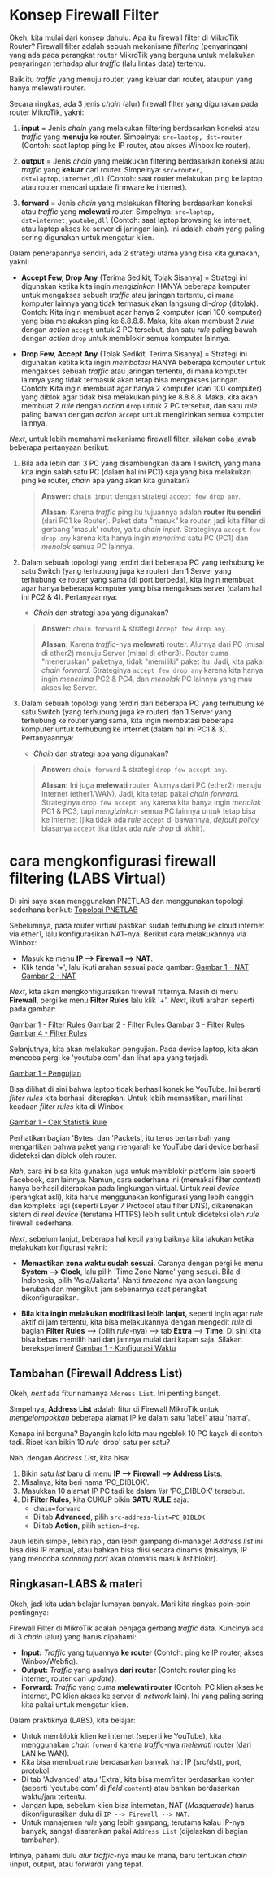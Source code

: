 # Konsep Firewall Filter

Okeh, kita mulai dari konsep dahulu. Apa itu firewall filter di MikroTik Router? Firewall filter adalah sebuah mekanisme *filtering* (penyaringan) yang ada pada perangkat router MikroTik yang berguna untuk melakukan penyaringan terhadap alur *traffic* (lalu lintas data) tertentu.

Baik itu *traffic* yang menuju router, yang keluar dari router, ataupun yang hanya melewati router.

Secara ringkas, ada 3 jenis *chain* (alur) firewall filter yang digunakan pada router MikroTik, yakni:

1.  **input**
    = Jenis *chain* yang melakukan filtering berdasarkan koneksi atau *traffic* yang **menuju** ke router.
    Simpelnya: `src=laptop, dst=router` (Contoh: saat laptop ping ke IP router, atau akses Winbox ke router).

2.  **output**
    = Jenis *chain* yang melakukan filtering berdasarkan koneksi atau *traffic* yang **keluar** dari router.
    Simpelnya: `src=router, dst=laptop,internet,dll` (Contoh: saat router melakukan ping ke laptop, atau router mencari update firmware ke internet).

3.  **forward**
    = Jenis *chain* yang melakukan filtering berdasarkan koneksi atau *traffic* yang **melewati** router.
    Simpelnya: `src=laptop, dst=internet,youtube,dll` (Contoh: saat laptop browsing ke internet, atau laptop akses ke server di jaringan lain). Ini adalah *chain* yang paling sering digunakan untuk mengatur klien.

Dalam penerapannya sendiri, ada 2 strategi utama yang bisa kita gunakan, yakni:

* **Accept Few, Drop Any** (Terima Sedikit, Tolak Sisanya)
    = Strategi ini digunakan ketika kita ingin *mengizinkan* HANYA beberapa komputer untuk mengakses sebuah *traffic* atau jaringan tertentu, di mana komputer lainnya yang tidak termasuk akan langsung di-*drop* (ditolak).
    Contoh: Kita ingin membuat agar hanya 2 komputer (dari 100 komputer) yang bisa melakukan ping ke 8.8.8.8. Maka, kita akan membuat 2 *rule* dengan *action* `accept` untuk 2 PC tersebut, dan satu *rule* paling bawah dengan *action* `drop` untuk memblokir semua komputer lainnya.

* **Drop Few, Accept Any** (Tolak Sedikit, Terima Sisanya)
    = Strategi ini digunakan ketika kita ingin *membatasi* HANYA beberapa komputer untuk mengakses sebuah *traffic* atau jaringan tertentu, di mana komputer lainnya yang tidak termasuk akan tetap bisa mengakses jaringan.
    Contoh: Kita ingin membuat agar hanya 2 komputer (dari 100 komputer) yang diblok agar tidak bisa melakukan ping ke 8.8.8.8. Maka, kita akan membuat 2 *rule* dengan *action* `drop` untuk 2 PC tersebut, dan satu *rule* paling bawah dengan *action* `accept` untuk mengizinkan semua komputer lainnya.

*Next*, untuk lebih memahami mekanisme firewall filter, silakan coba jawab beberapa pertanyaan berikut:

1.  Bila ada lebih dari 3 PC yang disambungkan dalam 1 switch, yang mana kita ingin salah satu PC (dalam hal ini PC1) saja yang bisa melakukan ping ke router, *chain* apa yang akan kita gunakan?

    > **Answer:** `chain input` dengan strategi `accept few drop any`.
    >
    > **Alasan:** Karena *traffic* ping itu tujuannya adalah **router itu sendiri** (dari PC1 ke Router). Paket data "masuk" ke router, jadi kita filter di gerbang 'masuk' router, yaitu *chain input*. Strateginya `accept few drop any` karena kita hanya ingin *menerima* satu PC (PC1) dan *menolak* semua PC lainnya.

2.  Dalam sebuah topologi yang terdiri dari beberapa PC yang terhubung ke satu Switch (yang terhubung juga ke router) dan 1 Server yang terhubung ke router yang sama (di port berbeda), kita ingin membuat agar hanya beberapa komputer yang bisa mengakses server (dalam hal ini PC2 & 4). Pertanyaannya:
    * *Chain* dan strategi apa yang digunakan?

    > **Answer:** `chain forward` & strategi `Accept few drop any`.
    >
    > **Alasan:** Karena *traffic*-nya **melewati** router. Alurnya dari PC (misal di ether2) menuju Server (misal di ether3). Router cuma "meneruskan" paketnya, tidak "memiliki" paket itu. Jadi, kita pakai *chain forward*. Strateginya `accept few drop any` karena kita hanya ingin *menerima* PC2 & PC4, dan *menolak* PC lainnya yang mau akses ke Server.

3.  Dalam sebuah topologi yang terdiri dari beberapa PC yang terhubung ke satu Switch (yang terhubung juga ke router) dan 1 Server yang terhubung ke router yang sama, kita ingin membatasi beberapa komputer untuk terhubung ke internet (dalam hal ini PC1 & 3). Pertanyaannya:
    * *Chain* dan strategi apa yang digunakan?

    > **Answer:** `chain forward` & strategi `drop few accept any`.
    >
    > **Alasan:** Ini juga **melewati** router. Alurnya dari PC (ether2) menuju Internet (ether1/WAN). Jadi, kita tetap pakai *chain forward*. Strateginya `drop few accept any` karena kita hanya ingin *menolak* PC1 & PC3, tapi *mengizinkan* semua PC lainnya untuk tetap bisa ke internet (jika tidak ada *rule* `accept` di bawahnya, *default policy* biasanya `accept` jika tidak ada *rule drop* di akhir).

# cara mengkonfigurasi firewall filtering (LABS Virtual)

Di sini saya akan menggunakan PNETLAB dan menggunakan topologi sederhana berikut:
[Topologi PNETLAB](https://drive.google.com/open?id=1O8iCKSctsTXg7CeY8as9sJWmMRuiSPG0&usp=drive_fs)

Sebelumnya, pada router virtual pastikan sudah terhubung ke cloud internet via ether1, lalu konfigurasikan NAT-nya. Berikut cara melakukannya via Winbox:

* Masuk ke menu **IP --> Firewall --> NAT**.
* Klik tanda '+', lalu ikuti arahan sesuai pada gambar:
    [Gambar 1 - NAT](https://drive.google.com/open?id=1S3WLiC6WNj-FZdFW7DeXoBZ9EdRrZotH&usp=drive_fs)
    [Gambar 2 - NAT](https://drive.google.com/open?id=159PgT5Yx_dpxznl_QC3iwRUhpne3VeIE&usp=drive_fs)

*Next*, kita akan mengkonfigurasikan firewall filternya. Masih di menu **Firewall**, pergi ke menu **Filter Rules** lalu klik '+'. *Next*, ikuti arahan seperti pada gambar:

[Gambar 1 - Filter Rules](https://drive.google.com/open?id=1VmxVvOzormUAKVEEn4_L63xy0pT7py-_&usp=drive_fs)
[Gambar 2 - Filter Rules](https://drive.google.com/open?id=1ESIJZGi9DH_o0gGMVhQ1bbzs5IMPTpsQ&usp=drive_fs)
[Gambar 3 - Filter Rules](https://drive.google.com/open?id=1D88_N8qpWhF2COwjviOXSy3sIuxLveoP&usp=drive_fs)
[Gambar 4 - Filter Rules](https://drive.google.com/open?id=1_1KYnr30osRjlfChcwO08a1unjjJGSXj&usp=drive_fs)

Selanjutnya, kita akan melakukan pengujian. Pada device laptop, kita akan mencoba pergi ke 'youtube.com' dan lihat apa yang terjadi.

[Gambar 1 - Pengujian](https://drive.google.com/open?id=1khw3wbfixFoexH_mZrQjk0_kMVOTok4X&usp=drive_fs)

Bisa dilihat di sini bahwa laptop tidak berhasil konek ke YouTube. Ini berarti *filter rules* kita berhasil diterapkan. Untuk lebih memastikan, mari lihat keadaan *filter rules* kita di Winbox:

[Gambar 1 - Cek Statistik Rule](https://drive.google.com/open?id=1LwLgfl6Jeqq_rYIg4BNyRoGytMOGB4SR&usp=drive_fs)

Perhatikan bagian 'Bytes' dan 'Packets', itu terus bertambah yang mengartikan bahwa paket yang mengarah ke YouTube dari device berhasil dideteksi dan diblok oleh router.

*Nah*, cara ini bisa kita gunakan juga untuk memblokir platform lain seperti Facebook, dan lainnya. Namun, cara sederhana ini (memakai filter *content*) hanya berhasil diterapkan pada lingkungan virtual. Untuk *real device* (perangkat asli), kita harus menggunakan konfigurasi yang lebih canggih dan kompleks lagi (seperti Layer 7 Protocol atau filter DNS), dikarenakan sistem di *real device* (terutama HTTPS) lebih sulit untuk dideteksi oleh *rule* firewall sederhana.

*Next*, sebelum lanjut, beberapa hal kecil yang baiknya kita lakukan ketika melakukan konfigurasi yakni:

* **Memastikan zona waktu sudah sesuai.** Caranya dengan pergi ke menu **System --> Clock**, lalu pilih 'Time Zone Name' yang sesuai. Bila di Indonesia, pilih 'Asia/Jakarta'. Nanti *timezone* nya akan langsung berubah dan mengikuti jam sebenarnya saat perangkat dikonfigurasikan.

* **Bila kita ingin melakukan modifikasi lebih lanjut,** seperti ingin agar *rule* aktif di jam tertentu, kita bisa melakukannya dengan mengedit *rule* di bagian **Filter Rules** --> (pilih *rule*-nya) --> tab **Extra** --> **Time**. Di sini kita bisa bebas memilih hari dan jamnya mulai dari kapan saja. Silakan bereksperimen!
    [Gambar 1 - Konfigurasi Waktu](https://drive.google.com/open?id=1Cr5VNHZhp6KA6sslwjvZAZQdQe2ruu90&usp=drive_fs)

## Tambahan (Firewall Address List)

Okeh, *next* ada fitur namanya `Address List`. Ini penting banget.

Simpelnya, **Address List** adalah fitur di Firewall MikroTik untuk *mengelompokkan* beberapa alamat IP ke dalam satu 'label' atau 'nama'.

Kenapa ini berguna? Bayangin kalo kita mau ngeblok 10 PC kayak di contoh tadi. Ribet kan bikin 10 *rule* 'drop' satu per satu?

Nah, dengan *Address List*, kita bisa:

1.  Bikin satu *list* baru di menu **IP --> Firewall --> Address Lists**.
2.  Misalnya, kita beri nama 'PC\_DIBLOK'.
3.  Masukkan 10 alamat IP PC tadi ke dalam *list* 'PC\_DIBLOK' tersebut.
4.  Di **Filter Rules**, kita CUKUP bikin **SATU RULE** saja:
    * `chain=forward`
    * Di tab **Advanced**, pilih `src-address-list=PC_DIBLOK`
    * Di tab **Action**, pilih `action=drop`.

Jauh lebih simpel, lebih rapi, dan lebih gampang di-manage! *Address list* ini bisa diisi IP manual, atau bahkan bisa diisi secara dinamis (misalnya, IP yang mencoba *scanning port* akan otomatis masuk *list* blokir).

## Ringkasan-LABS & materi

Okeh, jadi kita udah belajar lumayan banyak. Mari kita ringkas poin-poin pentingnya:

Firewall Filter di MikroTik adalah penjaga gerbang *traffic* data. Kuncinya ada di 3 *chain* (alur) yang harus dipahami:

* **Input:** *Traffic* yang tujuannya **ke router** (Contoh: ping ke IP router, akses Winbox/Webfig).
* **Output:** *Traffic* yang asalnya **dari router** (Contoh: router ping ke internet, router cari *update*).
* **Forward:** *Traffic* yang cuma **melewati router** (Contoh: PC klien akses ke internet, PC klien akses ke server di *network* lain). Ini yang paling sering kita pakai untuk mengatur klien.

Dalam praktiknya (LABS), kita belajar:

* Untuk memblokir klien ke internet (seperti ke YouTube), kita menggunakan *chain* `forward` karena *traffic*-nya *melewati* router (dari LAN ke WAN).
* Kita bisa membuat *rule* berdasarkan banyak hal: IP (src/dst), port, protokol.
* Di tab 'Advanced' atau 'Extra', kita bisa memfilter berdasarkan konten (seperti 'youtube.com' di *field* `content`) atau bahkan berdasarkan waktu/jam tertentu.
* Jangan lupa, sebelum klien bisa internetan, NAT (*Masquerade*) harus dikonfigurasikan dulu di `IP --> Firewall --> NAT`.
* Untuk manajemen *rule* yang lebih gampang, terutama kalau IP-nya banyak, sangat disarankan pakai `Address List` (dijelaskan di bagian tambahan).

Intinya, pahami dulu *alur traffic*-nya mau ke mana, baru tentukan *chain* (input, output, atau forward) yang tepat.